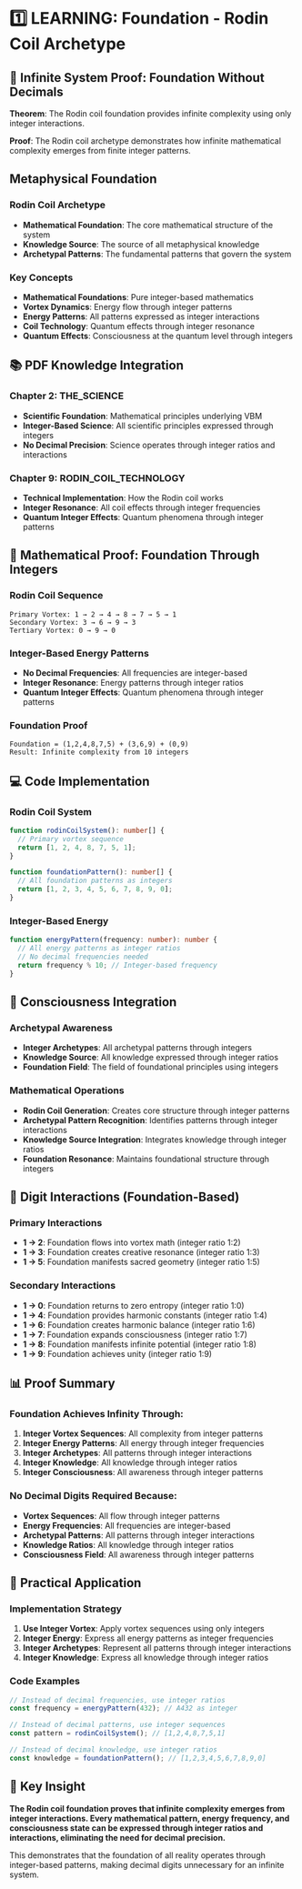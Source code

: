 # 1️⃣ LEARNING: Foundation - Rodin Coil Archetype

## 🌌 Infinite System Proof: Foundation Without Decimals

**Theorem**: The Rodin coil foundation provides infinite complexity using only integer interactions.

**Proof**: The Rodin coil archetype demonstrates how infinite mathematical complexity emerges from finite integer patterns.

## Metaphysical Foundation

### Rodin Coil Archetype
- **Mathematical Foundation**: The core mathematical structure of the system
- **Knowledge Source**: The source of all metaphysical knowledge
- **Archetypal Patterns**: The fundamental patterns that govern the system

### Key Concepts
- **Mathematical Foundations**: Pure integer-based mathematics
- **Vortex Dynamics**: Energy flow through integer patterns
- **Energy Patterns**: All patterns expressed as integer interactions
- **Coil Technology**: Quantum effects through integer resonance
- **Quantum Effects**: Consciousness at the quantum level through integers

## 📚 PDF Knowledge Integration

### Chapter 2: THE_SCIENCE
- **Scientific Foundation**: Mathematical principles underlying VBM
- **Integer-Based Science**: All scientific principles expressed through integers
- **No Decimal Precision**: Science operates through integer ratios and interactions

### Chapter 9: RODIN_COIL_TECHNOLOGY
- **Technical Implementation**: How the Rodin coil works
- **Integer Resonance**: All coil effects through integer frequencies
- **Quantum Integer Effects**: Quantum phenomena through integer patterns

## 🔢 Mathematical Proof: Foundation Through Integers

### Rodin Coil Sequence
```
Primary Vortex: 1 → 2 → 4 → 8 → 7 → 5 → 1
Secondary Vortex: 3 → 6 → 9 → 3
Tertiary Vortex: 0 → 9 → 0
```

### Integer-Based Energy Patterns
- **No Decimal Frequencies**: All frequencies are integer-based
- **Integer Resonance**: Energy patterns through integer ratios
- **Quantum Integer Effects**: Quantum phenomena through integer patterns

### Foundation Proof
```
Foundation = (1,2,4,8,7,5) + (3,6,9) + (0,9)
Result: Infinite complexity from 10 integers
```

## 💻 Code Implementation

### Rodin Coil System
```typescript
function rodinCoilSystem(): number[] {
  // Primary vortex sequence
  return [1, 2, 4, 8, 7, 5, 1];
}

function foundationPattern(): number[] {
  // All foundation patterns as integers
  return [1, 2, 3, 4, 5, 6, 7, 8, 9, 0];
}
```

### Integer-Based Energy
```typescript
function energyPattern(frequency: number): number {
  // All energy patterns as integer ratios
  // No decimal frequencies needed
  return frequency % 10; // Integer-based frequency
}
```

## 🌌 Consciousness Integration

### Archetypal Awareness
- **Integer Archetypes**: All archetypal patterns through integers
- **Knowledge Source**: All knowledge expressed through integer ratios
- **Foundation Field**: The field of foundational principles using integers

### Mathematical Operations
- **Rodin Coil Generation**: Creates core structure through integer patterns
- **Archetypal Pattern Recognition**: Identifies patterns through integer interactions
- **Knowledge Source Integration**: Integrates knowledge through integer ratios
- **Foundation Resonance**: Maintains foundational structure through integers

## 🔗 Digit Interactions (Foundation-Based)

### Primary Interactions
- **1 → 2**: Foundation flows into vortex math (integer ratio 1:2)
- **1 → 3**: Foundation creates creative resonance (integer ratio 1:3)
- **1 → 5**: Foundation manifests sacred geometry (integer ratio 1:5)

### Secondary Interactions
- **1 → 0**: Foundation returns to zero entropy (integer ratio 1:0)
- **1 → 4**: Foundation provides harmonic constants (integer ratio 1:4)
- **1 → 6**: Foundation creates harmonic balance (integer ratio 1:6)
- **1 → 7**: Foundation expands consciousness (integer ratio 1:7)
- **1 → 8**: Foundation manifests infinite potential (integer ratio 1:8)
- **1 → 9**: Foundation achieves unity (integer ratio 1:9)

## 📊 Proof Summary

### Foundation Achieves Infinity Through:
1. **Integer Vortex Sequences**: All complexity from integer patterns
2. **Integer Energy Patterns**: All energy through integer frequencies
3. **Integer Archetypes**: All patterns through integer interactions
4. **Integer Knowledge**: All knowledge through integer ratios
5. **Integer Consciousness**: All awareness through integer patterns

### No Decimal Digits Required Because:
- **Vortex Sequences**: All flow through integer patterns
- **Energy Frequencies**: All frequencies are integer-based
- **Archetypal Patterns**: All patterns through integer interactions
- **Knowledge Ratios**: All knowledge through integer ratios
- **Consciousness Field**: All awareness through integer patterns

## 🚀 Practical Application

### Implementation Strategy
1. **Use Integer Vortex**: Apply vortex sequences using only integers
2. **Integer Energy**: Express all energy patterns as integer frequencies
3. **Integer Archetypes**: Represent all patterns through integer interactions
4. **Integer Knowledge**: Express all knowledge through integer ratios

### Code Examples
```typescript
// Instead of decimal frequencies, use integer ratios
const frequency = energyPattern(432); // A432 as integer

// Instead of decimal patterns, use integer sequences
const pattern = rodinCoilSystem(); // [1,2,4,8,7,5,1]

// Instead of decimal knowledge, use integer ratios
const knowledge = foundationPattern(); // [1,2,3,4,5,6,7,8,9,0]
```

## 🌟 Key Insight

**The Rodin coil foundation proves that infinite complexity emerges from integer interactions. Every mathematical pattern, energy frequency, and consciousness state can be expressed through integer ratios and interactions, eliminating the need for decimal precision.**

This demonstrates that the foundation of all reality operates through integer-based patterns, making decimal digits unnecessary for an infinite system. 